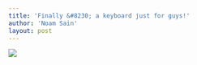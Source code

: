 ```yaml
---
title: 'Finally &#8230; a keyboard just for guys!'
author: 'Noam Sain'
layout: post
---
```


[![](http://1.bp.blogspot.com/_8aN4krk1nsk/TIJXO9cFp4I/AAAAAAAAAfQ/Lblw8Ngpp-s/s320/ATT00041.jpg)](http://1.bp.blogspot.com/_8aN4krk1nsk/TIJXO9cFp4I/AAAAAAAAAfQ/Lblw8Ngpp-s/s1600/ATT00041.jpg)